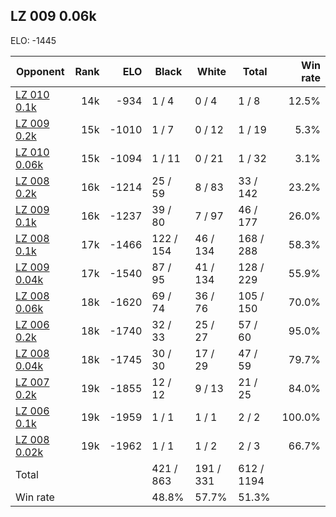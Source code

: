 ## LZ 009 0.06k ##

ELO: -1445

Opponent | Rank | ELO | Black | White | Total | Win rate
---------|-----:|----:|-------|-------|-------|-------:
[LZ 010 0.1k](LZ%20010%200.1k.md) | 14k | -934 | 1 / 4 | 0 / 4 | 1 / 8 | 12.5%
[LZ 009 0.2k](LZ%20009%200.2k.md) | 15k | -1010 | 1 / 7 | 0 / 12 | 1 / 19 | 5.3%
[LZ 010 0.06k](LZ%20010%200.06k.md) | 15k | -1094 | 1 / 11 | 0 / 21 | 1 / 32 | 3.1%
[LZ 008 0.2k](LZ%20008%200.2k.md) | 16k | -1214 | 25 / 59 | 8 / 83 | 33 / 142 | 23.2%
[LZ 009 0.1k](LZ%20009%200.1k.md) | 16k | -1237 | 39 / 80 | 7 / 97 | 46 / 177 | 26.0%
[LZ 008 0.1k](LZ%20008%200.1k.md) | 17k | -1466 | 122 / 154 | 46 / 134 | 168 / 288 | 58.3%
[LZ 009 0.04k](LZ%20009%200.04k.md) | 17k | -1540 | 87 / 95 | 41 / 134 | 128 / 229 | 55.9%
[LZ 008 0.06k](LZ%20008%200.06k.md) | 18k | -1620 | 69 / 74 | 36 / 76 | 105 / 150 | 70.0%
[LZ 006 0.2k](LZ%20006%200.2k.md) | 18k | -1740 | 32 / 33 | 25 / 27 | 57 / 60 | 95.0%
[LZ 008 0.04k](LZ%20008%200.04k.md) | 18k | -1745 | 30 / 30 | 17 / 29 | 47 / 59 | 79.7%
[LZ 007 0.2k](LZ%20007%200.2k.md) | 19k | -1855 | 12 / 12 | 9 / 13 | 21 / 25 | 84.0%
[LZ 006 0.1k](LZ%20006%200.1k.md) | 19k | -1959 | 1 / 1 | 1 / 1 | 2 / 2 | 100.0%
[LZ 008 0.02k](LZ%20008%200.02k.md) | 19k | -1962 | 1 / 1 | 1 / 2 | 2 / 3 | 66.7%
Total | | | 421 / 863 | 191 / 331 | 612 / 1194 | 
Win rate| | | 48.8% | 57.7% | 51.3% | 
